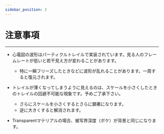 ```yaml
---
sidebar_position: 3
---
```


# 注意事項
---

- 心電図の波形はパーティクルトレイルで実装されています。見る人のフレームレートが低いと若干見え方が変わることがあります。  
    - 特に一瞬フリーズしたときなどに波形が乱れることがあります。一周すると復元されます。

- トレイルが薄くなってしまうように見えるのは、スケールを小さくしたときのトレイルの回避不可能な現象です。予めご了承下さい。  
    - さらにスケールを小さくするとさらに顕著になります。  
    - 逆に大きくすると解消されます。  

- Transparentマテリアルの場合、被写界深度（ボケ）が背景と同じになります。
